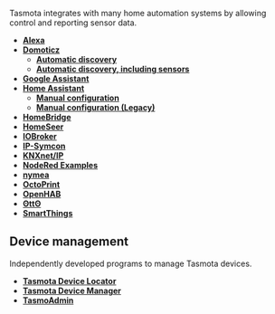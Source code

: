 Tasmota integrates with many home automation systems by allowing control and reporting sensor data.
- [**Alexa**](Alexa)
- [**Domoticz**](Domoticz)
  - [**Automatic discovery**](Domoticz---Automatic-discovery)
  - [**Automatic discovery, including sensors**](https://github.com/joba-1/Tasmoticz)
- [**Google Assistant**](https://doc.gbridge.io/integration/tasmota.html)
- [**Home Assistant**](Home-Assistant)
  - [**Manual configuration**](Home-Assistant-‐-Manual-Config)
  - [**Manual configuration (Legacy)**](Home-Assistant-‐-Manual-Config-(Legacy))
- [**HomeBridge**](Homebridge)
- [**HomeSeer**](HomeSeer)
- [**IOBroker**](https://github.com/arendst/Tasmota/issues/3769)
- [**IP-Symcon**](IP-Symcon)
- [**KNXnet/IP**](KNX-Features)
- [**NodeRed Examples**](NodeRed)
- [**nymea**](nymea)
- [**OctoPrint**](Octoprint)
- [**OpenHAB**](openHAB)
- [**ʘttʘ**](otto)
- [**SmartThings**](https://github.com/BrettSheleski/SmartThingsPublic/blob/master/devicetypes/brettsheleski/sonoff-tasmota.src/readme.md)


## Device management
Independently developed programs to manage Tasmota devices.

- [**Tasmota Device Locator**](Tasmota-Device-Locator)
- [**Tasmota Device Manager**](Tasmota-Device-Manager)
- [**TasmoAdmin**](TasmoAdmin)